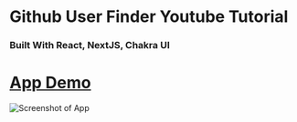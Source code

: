 # Github User Finder Youtube Tutorial

### Built With React, NextJS, Chakra UI



# [App Demo]()

![Screenshot of App]()
